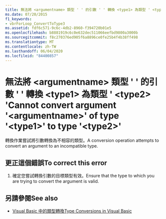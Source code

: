 ```yaml
---
title: 無法將 <argumentname> 類型 ' ' 的引數 ' ' 轉換 <type1> 為類型 ' <type2> '
ms.date: 07/20/2015
f1_keywords:
- vbrForLoop_ConvertToType3
ms.assetid: fdf6c571-9c6c-4db2-8960-f394720b01e5
ms.openlocfilehash: b8881919c6c0e632dec511066eefbd9800a3000b
ms.sourcegitcommit: f8c270376ed905f6a8896ce0fe25b4f4b38ff498
ms.translationtype: MT
ms.contentlocale: zh-TW
ms.lasthandoff: 06/04/2020
ms.locfileid: "84400857"
---
```

# <a name="cannot-convert-argument-argumentname-of-type-type1-to-type-type2"></a><span data-ttu-id="6384c-102">無法將 \<argumentname> 類型 ' ' 的引數 ' ' 轉換 \<type1> 為類型 ' \<type2> '</span><span class="sxs-lookup"><span data-stu-id="6384c-102">Cannot convert argument '\<argumentname>' of type '\<type1>' to type '\<type2>'</span></span>
<span data-ttu-id="6384c-103">轉換作業嘗試將引數轉換為不相容的類型。</span><span class="sxs-lookup"><span data-stu-id="6384c-103">A conversion operation attempts to convert an argument to an incompatible type.</span></span>  
  
## <a name="to-correct-this-error"></a><span data-ttu-id="6384c-104">更正這個錯誤</span><span class="sxs-lookup"><span data-stu-id="6384c-104">To correct this error</span></span>  
  
1. <span data-ttu-id="6384c-105">確定您嘗試轉換引數的目標類型有效。</span><span class="sxs-lookup"><span data-stu-id="6384c-105">Ensure that the type to which you are trying to convert the argument is valid.</span></span>  
  
## <a name="see-also"></a><span data-ttu-id="6384c-106">另請參閱</span><span class="sxs-lookup"><span data-stu-id="6384c-106">See also</span></span>

- [<span data-ttu-id="6384c-107">Visual Basic 中的類型轉換</span><span class="sxs-lookup"><span data-stu-id="6384c-107">Type Conversions in Visual Basic</span></span>](../programming-guide/language-features/data-types/type-conversions.md)
